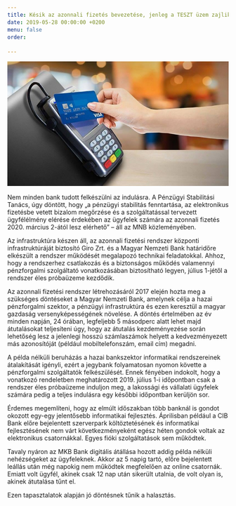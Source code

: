 ```yaml
---
title: Késik az azonnali fizetés bevezetése, jenleg a TESZT üzem zajlik
date: 2019-05-28 00:00:00 +0200
menu: false
order: 

---
```

![](/uploads/45.jpg)

Nem minden bank tudott felkészülni az indulásra. A Pénzügyi Stabilitási Tanács, úgy döntött, hogy „a pénzügyi stabilitás fenntartása, az elektronikus fizetésbe vetett bizalom megőrzése és a szolgáltatással tervezett ügyfélélmény elérése érdekében az ügyfelek számára az azonnali fizetés 2020. március 2-ától lesz elérhető” – áll az MNB közleményében.

Az infrastruktúra készen áll, az azonnali fizetési rendszer központi infrastruktúráját biztosító Giro Zrt. és a Magyar Nemzeti Bank határidőre elkészült a rendszer működését megalapozó technikai feladatokkal. Ahhoz, hogy a rendszerhez csatlakozás és a biztonságos működés valamennyi pénzforgalmi szolgáltató vonatkozásában biztosítható legyen, július 1-jétől a rendszer éles próbaüzeme kezdődik.

Az azonnali fizetési rendszer létrehozásáról 2017 elején hozta meg a szükséges döntéseket a Magyar Nemzeti Bank, amelynek célja a hazai pénzforgalmi szektor, a pénzügyi infrastruktúra és ezen keresztül a magyar gazdaság versenyképességének növelése. A döntés értelmében az év minden napján, 24 órában, legfeljebb 5 másodperc alatt lehet majd átutalásokat teljesíteni úgy, hogy az átutalás kezdeményezése során lehetőség lesz a jelenlegi hosszú számlaszámok helyett a kedvezményezett más azonosítóját (például mobiltelefonszám, email cím) megadni.

A példa nélküli beruházás a hazai bankszektor informatikai rendszereinek átalakítását igényli, ezért a jegybank folyamatosan nyomon követte a pénzforgalmi szolgáltatók felkészülését. Ennek fényében indokolt, hogy a vonatkozó rendeletben meghatározott 2019. július 1-i időpontban csak a rendszer éles próbaüzeme induljon meg, a lakossági és vállalati ügyfelek számára pedig a teljes indulásra egy későbbi időpontban kerüljön sor.

Érdemes megemlíteni, hogy az elmúlt időszakban több banknál is gondot okozott egy-egy jelentősebb informatikai fejlesztés. Áprilisban például a CIB Bank előre bejelentett szerverpark költöztetésének és informatikai fejlesztésének nem várt következményeként egész héten gondok voltak az elektronikus csatornákkal. Egyes fióki szolgáltatások sem működtek.

Tavaly nyáron az MKB Bank digitális átállása hozott addig példa nélküli nehézségeket az ügyfeleknek. Akkor az 5 napig tartó, előre bejelentett leállás után még napokig nem működtek megfelelően az online csatornák. Emiatt volt ügyfél, akinek csak 12 nap után sikerült utalnia, de volt olyan is, akinek átutalása tűnt el.

Ezen tapasztalatok alapján jó döntésnek tűnik a halasztás.